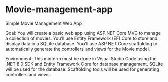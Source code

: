 # Movie-management-app

Simple Movie Management Web App 

Goal:
You will create a basic web app using ASP.NET Core MVC to manage a collection of movies. You’ll use Entity Framework (EF) Core to store and display data in a SQLite database. You’ll use ASP.NET Core scaffolding to automatically generate the controllers and views for the Movie model.


Environment:
This midterm must be done in Visual Studio Code using the .NET 8.0 SDK and Entity Framework Core for database management. SQLite will be used for the database. Scaffolding tools will be used for generating controllers and views.
